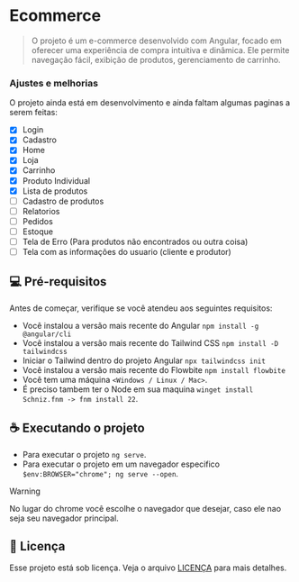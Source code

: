# Ecommerce

> O projeto é um e-commerce desenvolvido com Angular, focado em oferecer uma experiência de compra intuitiva e dinâmica. Ele permite navegação fácil, exibição de produtos, gerenciamento de carrinho.

### Ajustes e melhorias

O projeto ainda está em desenvolvimento e ainda faltam algumas paginas a serem feitas:

- [x] Login
- [x] Cadastro
- [x] Home
- [x] Loja
- [x] Carrinho
- [x] Produto Individual
- [x] Lista de produtos
- [ ] Cadastro de produtos
- [ ] Relatorios
- [ ] Pedidos
- [ ] Estoque
- [ ] Tela de Erro (Para produtos não encontrados ou outra coisa)
- [ ] Tela com as informações do usuario (cliente e produtor)

## 💻 Pré-requisitos

Antes de começar, verifique se você atendeu aos seguintes requisitos:

- Você instalou a versão mais recente do Angular `npm install -g @angular/cli`
- Você instalou a versão mais recente do Tailwind CSS `npm install -D tailwindcss`
- Iniciar o Tailwind dentro do projeto Angular `npx tailwindcss init`
- Você instalou a versão mais recente do Flowbite `npm install flowbite`
- Você tem uma máquina `<Windows / Linux / Mac>`.
- É preciso tambem ter o Node em sua maquina `winget install Schniz.fnm -> fnm install 22`.

## ☕ Executando o projeto
- Para executar o projeto `ng serve`.
- Para executar o projeto em um navegador especifico `$env:BROWSER="chrome"; ng serve --open`.

> [!WARNING]  
> No lugar do chrome você escolhe o navegador que desejar, caso ele nao seja seu navegador principal.

## 📝 Licença

Esse projeto está sob licença. Veja o arquivo [LICENÇA](LICENSE.md) para mais detalhes.
